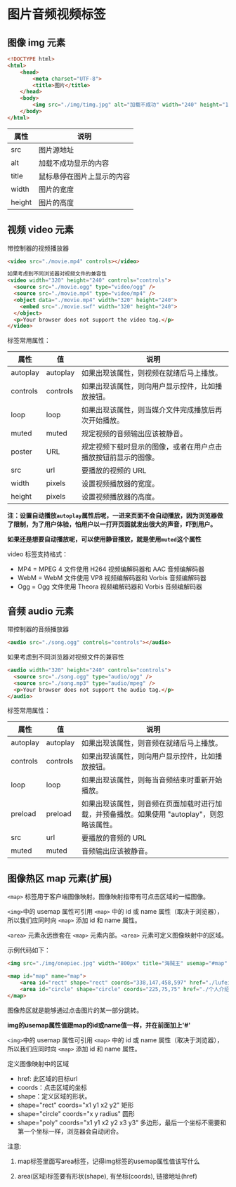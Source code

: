 # 图片音频视频标签

## 图像 img 元素

```html
<!DOCTYPE html>
<html>
	<head>
		<meta charset="UTF-8">
		<title>图片</title>
	</head>
	<body>
		<img src="./img/timg.jpg" alt="加载不成功" width="240" height="160"/>
	</body>
</html>
```
| 属性 | 说明 |
| --- | --- |
|src	|	    图片源地址|
|alt	|     加载不成功显示的内容|
|title  |   鼠标悬停在图片上显示的内容|
|width	|	  图片的宽度|
|height |		图片的高度|


## 视频 video 元素

带控制器的视频播放器

```html
<video src="./movie.mp4" controls></video>

如果考虑到不同浏览器对视频文件的兼容性
<video width="320" height="240" controls="controls">
  <source src="./movie.ogg" type="video/ogg" />
  <source src="./movie.mp4" type="video/mp4" />
  <object data="./movie.mp4" width="320" height="240">
    <embed src="./movie.swf" width="320" height="240">
  </object> 
  <p>Your browser does not support the video tag.</p>
</video>
```

标签常用属性：

| 属性     | 值       | 说明                                                                                        |
| -------- | -------- | ------------------------------------------------------------------------------------------- |
| autoplay | autoplay | 如果出现该属性，则视频在就绪后马上播放。                                                    |
| controls | controls | 如果出现该属性，则向用户显示控件，比如播放按钮。                                            |
| loop     | loop     | 如果出现该属性，则当媒介文件完成播放后再次开始播放。                                        |
| muted    | muted    | 规定视频的音频输出应该被静音。                                                              |
| poster   | URL      | 规定视频下载时显示的图像，或者在用户点击播放按钮前显示的图像。                              |
| src      | url      | 要播放的视频的 URL                                                                          |
| width    | pixels   | 设置视频播放器的宽度。                                                                      |
| height   | pixels   | 设置视频播放器的高度。                                                                      |

<b>注：设置自动播放`autoplay`属性后呢，一进来页面不会自动播放，因为浏览器做了限制，为了用户体验，怕用户以一打开页面就发出很大的声音，吓到用户。</b>

<b>如果还是想要自动播放呢，可以使用静音播放，就是使用`muted`这个属性</b>

video 标签支持格式：

- MP4 = MPEG 4 文件使用 H264 视频编解码器和 AAC 音频编解码器
- WebM = WebM 文件使用 VP8 视频编解码器和 Vorbis 音频编解码器
- Ogg = Ogg 文件使用 Theora 视频编解码器和 Vorbis 音频编解码器

## 音频 audio 元素

带控制器的音频播放器

```html
<audio src="./song.ogg" controls="controls"></audio>
```

如果考虑到不同浏览器对视频文件的兼容性

```html
<audio width="320" height="240" controls="controls">
  <source src="./song.ogg" type="audio/ogg" />
  <source src="./song.mp3" type="audio/mpeg" />
  <p>Your browser does not support the audio tag.</p>
</audio>
```

标签常用属性：

| 属性     | 值       | 说明                                                                                        |
| -------- | -------- | ------------------------------------------------------------------------------------------- |
| autoplay | autoplay | 如果出现该属性，则音频在就绪后马上播放。                                                    |
| controls | controls | 如果出现该属性，则向用户显示控件，比如播放按钮。                                            |
| loop     | loop     | 如果出现该属性，则每当音频结束时重新开始播放。                                              |
| preload  | preload  | 如果出现该属性，则音频在页面加载时进行加载，并预备播放。如果使用 "autoplay"，则忽略该属性。 |
| src      | url      | 要播放的音频的 URL                                                                          |
| muted    | muted    | 音频输出应该被静音。 

## 图像热区 map 元素(扩展)

`<map>` 标签用于客户端图像映射。图像映射指带有可点击区域的一幅图像。

`<img>`中的 usemap 属性可引用 `<map>` 中的 id 或 name 属性（取决于浏览器），所以我们应同时向 `<map>` 添加 id 和 name 属性。

`<area>` 元素永远嵌套在 `<map>` 元素内部。`<area>` 元素可定义图像映射中的区域。

示例代码如下：
```html
<img src="./img/onepiec.jpg" width="800px" title="海贼王" usemap="#map" />

<map id="map" name="map">
    <area id="rect" shape="rect" coords="338,147,458,597" href="./lufei.png" />
    <area id="circle" shape="circle" coords="225,75,75" href="./个人介绍.html" target="_blank" />
</map> 
```
图像热区就是能够通过点击图片的某一部分跳转。

**img的usemap属性值跟map的id或name值一样，并在前面加上'#'**

`<img>`中的 usemap 属性可引用 `<map>` 中的 id 或 name 属性（取决于浏览器），所以我们应同时向 `<map>` 添加 id 和 name 属性。

定义图像映射中的区域

- href:  此区域的目标url
- coords：点击区域的坐标
- shape：定义区域的形状。
- shape="rect" coords="x1 y1 x2 y2" 矩形
- shape="circle" coords="x y radius" 圆形
- shape="poly" coords="x1 y1 x2 y2 x3 y3" 多边形，最后一个坐标不需要和第一个坐标一样，浏览器会自动闭合。

注意:

1. map标签里面写area标签，记得img标签的usemap属性值该写什么

2. area(区域)标签要有形状(shape), 有坐标(coords), 链接地址(href) 
